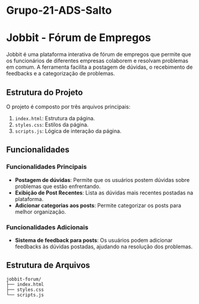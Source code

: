 # Grupo-21-ADS-Salto

# Jobbit - Fórum de Empregos

Jobbit é uma plataforma interativa de fórum de empregos que permite que os funcionários de diferentes empresas colaborem e resolvam problemas em comum. A ferramenta facilita a postagem de dúvidas, o recebimento de feedbacks e a categorização de problemas.

## Estrutura do Projeto

O projeto é composto por três arquivos principais:

1. `index.html`: Estrutura da página.
2. `styles.css`: Estilos da página.
3. `scripts.js`: Lógica de interação da página.

## Funcionalidades

### Funcionalidades Principais

- **Postagem de dúvidas**: Permite que os usuários postem dúvidas sobre problemas que estão enfrentando.
- **Exibição de Post Recentes**: Lista as dúvidas mais recentes postadas na plataforma.
- **Adicionar categorias aos posts**: Permite categorizar os posts para melhor organização.

### Funcionalidades Adicionais

- **Sistema de feedback para posts**: Os usuários podem adicionar feedbacks às dúvidas postadas, ajudando na resolução dos problemas.

## Estrutura de Arquivos

```plaintext
jobbit-forum/
├── index.html
├── styles.css
└── scripts.js
